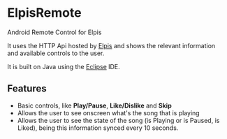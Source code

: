 # ElpisRemote
Android Remote Control for Elpis

It uses the HTTP Api hosted by [Elpis](https://github.com/adammhaile/Elpis) and shows the relevant information and available controls to the user.

It is built on Java using the [Eclipse](https://eclipse.org/) IDE.

## Features
 * Basic controls, like **Play/Pause**, **Like/Dislike** and **Skip**
 * Allows the user to see onscreen what's the song that is playing
 * Allows the user to see the state of the song (is Playing or is Paused, is Liked), being this information synced every 10 seconds.
